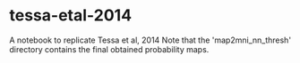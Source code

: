 # tessa-etal-2014
A notebook to replicate Tessa et al, 2014
Note that the 'map2mni_nn_thresh' directory contains the final obtained probability maps.
